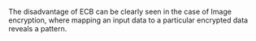 The disadvantage of ECB can be clearly seen in the case of Image encryption, where mapping an input data to a particular encrypted data reveals a pattern. 
